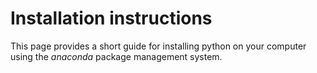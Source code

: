 # Installation instructions

This page provides a short guide for installing python on your computer using the _anaconda_ package management system.
